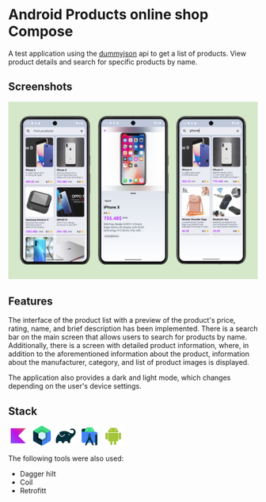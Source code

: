 # **Android Products online shop Compose**

A test application using the [dummyjson](https://dummyjson.com/) api to get a list of products. View product details and search for specific products by name.

## **Screenshots**
![DummyJsonAppScreenshots](https://github.com/Hasuk1/dummyjson_products/blob/main/misc/DummyJsonApp.png)

## **Features**

The interface of the product list with a preview of the product's price, rating, name, and brief description has been implemented.
There is a search bar on the main screen that allows users to search for products by name. Additionally, there is a screen with detailed product information, where,
in addition to the aforementioned information about the product, information about the manufacturer, category, and list of product images is displayed.

The application also provides a dark and light mode, which changes depending on the user's device settings.

## **Stack**

<div>
    <img src="https://github.com/devicons/devicon/blob/master/icons/kotlin/kotlin-original.svg"width="40" height="40"/>&nbsp;
    <img src="https://github.com/devicons/devicon/blob/master/icons/jetpackcompose/jetpackcompose-original.svg"width="40" height="40"/>&nbsp;
    <img src="https://github.com/devicons/devicon/blob/master/icons/gradle/gradle-original.svg"width="40" height="40"/>&nbsp;
    <img src="https://github.com/devicons/devicon/blob/master/icons/androidstudio/androidstudio-original.svg"width="40" height="40"/>&nbsp;
    <img src="https://github.com/devicons/devicon/blob/master/icons/android/android-original.svg"width="40" height="40"/>
</div>

The following tools were also used:
- Dagger hilt
- Coil
- Retrofitt
